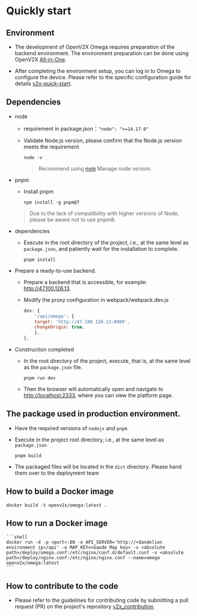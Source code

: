 # Quickly start

## Environment

- The development of OpenV2X Omega requires preparation of the backend environment. The environment
  preparation can be done using OpenV2X
  [All-in-One](https://github.com/open-v2x/docs/blob/master/docs/v2x-quick-install.md).

- After completing the environment setup, you can log in to Omega to configure the device. Please
  refer to the specific configuration guide for details
  [v2x-quick-start](https://github.com/open-v2x/docs/blob/master/docs/v2x-quick-start.md#4-edgeportal-%E5%92%8C-centralportal-%E7%9A%84%E5%BF%AB%E9%80%9F%E8%81%94%E5%8A%A8).

## Dependencies

- node

  - requirement in package.json：`"node": ">=14.17.0"`
  - Validate Node.js version, please confirm that the Node.js version meets the requirement

    ```shell
    node -v
    ```

    > Recommend using [nvm](https://github.com/nvm-sh/nvm) Manage node version.

- pnpm

  - Install pnpm

    ```shell
    npm install -g pnpm@7
    ```

  > Due to the lack of compatibility with higher versions of Node, please be aware not to use pnpm8.

- dependencies

  - Execute in the root directory of the project, i.e., at the same level as `package.json`, and
    patiently wait for the installation to complete.

    ```shell
    pnpm install
    ```

- Prepare a ready-to-use backend.

  - Prepare a backend that is accessible, for example: <http://47.100.126.13>.
  - Modify the proxy configuration in webpack/webpack.dev.js

    ```javascript
    dev: {
        '/api/omega': {
        target: 'http://47.100.126.13:8080',
        changeOrigin: true,
        },
    },
    ```

- Construction completed

  - In the root directory of the project, execute, that is, at the same level as the `package.json`
    file.

    ```shell
    pnpm run dev
    ```

  - Then the browser will automatically open and navigate to <http://localhost:2333>, where you can
    view the platform page.

## The package used in production environment.

- Have the required versions of `nodejs` and `pnpm`
- Execute in the project root directory, i.e., at the same level as `package.json`

  ```shell
  pnpm build
  ```

- The packaged files will be located in the `dist` directory. Please hand them over to the
  deployment team

## How to build a Docker image

```shell
docker build -t openv2x/omega:latest .
```

## How to run a Docker image

    ```shell
    docker run -d -p <port>:80 -e API_SERVER='http://<dandelion environment ip>/api' -e MAP_KEY=<Gaode Map key> -v <absolute path>/deploy/omega.conf:/etc/nginx/conf.d/default.conf -v <absolute path>/deploy/nginx.conf:/etc/nginx/nginx.conf --name=omega openv2x/omega:latest
    ```

## How to contribute to the code

- Please refer to the guidelines for contributing code by submitting a pull request (PR) on the
  project's repository
  [v2x_contribution](https://github.com/open-v2x/docs/blob/master/docs/v2x_contribution-zh_CN.md).

